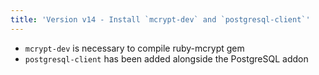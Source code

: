 ```yaml
---
title: 'Version v14 - Install `mcrypt-dev` and `postgresql-client`'
---
```


* `mcrypt-dev` is necessary to compile ruby-mcrypt gem
* `postgresql-client` has been added alongside the PostgreSQL addon
